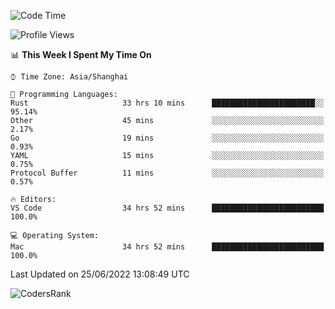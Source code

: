 <!--START_SECTION:waka-->
![Code Time](http://img.shields.io/badge/Code%20Time-1%2C440%20hrs%2045%20mins-blue)

![Profile Views](http://img.shields.io/badge/Profile%20Views-21-blue)

📊 **This Week I Spent My Time On** 

```text
⌚︎ Time Zone: Asia/Shanghai

💬 Programming Languages: 
Rust                     33 hrs 10 mins      ███████████████████████░░   95.14% 
Other                    45 mins             ░░░░░░░░░░░░░░░░░░░░░░░░░   2.17% 
Go                       19 mins             ░░░░░░░░░░░░░░░░░░░░░░░░░   0.93% 
YAML                     15 mins             ░░░░░░░░░░░░░░░░░░░░░░░░░   0.75% 
Protocol Buffer          11 mins             ░░░░░░░░░░░░░░░░░░░░░░░░░   0.57%

🔥 Editors: 
VS Code                  34 hrs 52 mins      █████████████████████████   100.0%

💻 Operating System: 
Mac                      34 hrs 52 mins      █████████████████████████   100.0%

```


 Last Updated on 25/06/2022 13:08:49 UTC
<!--END_SECTION:waka-->

![CodersRank](https://cr-skills-chart-widget.azurewebsites.net/api/api?username=BugenZhao&padding=16&tooltip=true&branding=false&sort-by-score=true&skills=Rust%2C%20Swift%2C%20C%2C%20TypeScript%2C%20Java%2C%20Go%2C%20Dart%2C%20C%2B%2B%2C%20Python%2C%20Assembly%2C%20Shell%2C%20Kotlin)
